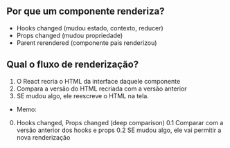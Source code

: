 ## Por que um componente renderiza?
 - Hooks changed (mudou estado, contexto, reducer)
 - Props changed (mudou propriedade)
 - Parent rerendered (componente pais renderizou)

## Qual o fluxo de renderização?
 1. O React recria o HTML da interface daquele componente
 2. Compara a versão do HTML recriada com a versão anterior
 3. SE mudou algo, ele reescreve o HTML na tela.

 - Memo:
  0. Hooks changed, Props changed (deep comparison)
  0.1 Comparar com a versão anterior dos hooks e props
  0.2 SE mudou algo, ele vai permitir a nova renderização